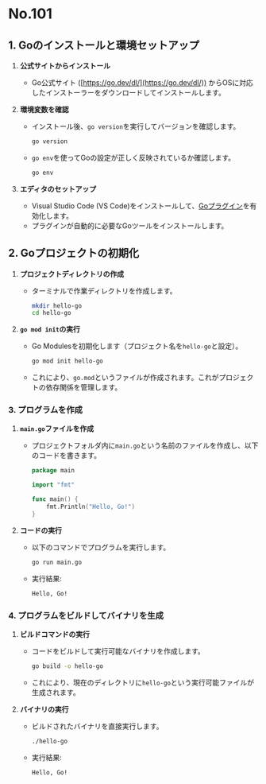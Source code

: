 # No.101

## **1. Goのインストールと環境セットアップ**

1. **公式サイトからインストール**
   - Go公式サイト ([https://go.dev/dl/](https://go.dev/dl/)) からOSに対応したインストーラーをダウンロードしてインストールします。

2. **環境変数を確認**
   - インストール後、`go version`を実行してバージョンを確認します。

     ```bash
     go version
     ```

   - `go env`を使ってGoの設定が正しく反映されているか確認します。

     ```bash
     go env
     ```

3. **エディタのセットアップ**
   - Visual Studio Code (VS Code)をインストールして、[Goプラグイン](https://marketplace.visualstudio.com/items?itemName=golang.Go)を有効化します。
   - プラグインが自動的に必要なGoツールをインストールします。

## **2. Goプロジェクトの初期化**

1. **プロジェクトディレクトリの作成**
   - ターミナルで作業ディレクトリを作成します。

     ```bash
     mkdir hello-go
     cd hello-go
     ```

2. **`go mod init`の実行**
   - Go Modulesを初期化します（プロジェクト名を`hello-go`と設定）。

     ```bash
     go mod init hello-go
     ```

   - これにより、`go.mod`というファイルが作成されます。これがプロジェクトの依存関係を管理します。

### **3. プログラムを作成**

1. **`main.go`ファイルを作成**
   - プロジェクトフォルダ内に`main.go`という名前のファイルを作成し、以下のコードを書きます。

     ```go
     package main

     import "fmt"

     func main() {
         fmt.Println("Hello, Go!")
     }
     ```

2. **コードの実行**
   - 以下のコマンドでプログラムを実行します。

     ```bash
     go run main.go
     ```

   - 実行結果:

     ```bash
     Hello, Go!
     ```

### **4. プログラムをビルドしてバイナリを生成**

1. **ビルドコマンドの実行**
   - コードをビルドして実行可能なバイナリを作成します。

     ```bash
     go build -o hello-go
     ```

   - これにより、現在のディレクトリに`hello-go`という実行可能ファイルが生成されます。

2. **バイナリの実行**
   - ビルドされたバイナリを直接実行します。

     ```bash
     ./hello-go
     ```

   - 実行結果:

     ```bash
     Hello, Go!
     ```
